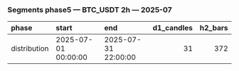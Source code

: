 ### Segments phase5 — BTC_USDT 2h — 2025-07

| phase        | start               | end                 |   d1_candles |   h2_bars |
|:-------------|:--------------------|:--------------------|-------------:|----------:|
| distribution | 2025-07-01 00:00:00 | 2025-07-31 22:00:00 |           31 |       372 |